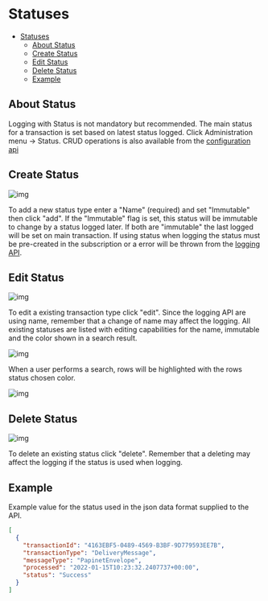 # Statuses

- [Statuses](#statuses)
  - [About Status](#about-status)
  - [Create Status](#create-status)
  - [Edit Status](#edit-status)
  - [Delete Status](#delete-status)
  - [Example](#example)

## About Status

Logging with Status is not mandatory but recommended. The main status for a transaction is set based on latest status logged.
Click Administration menu → Status. CRUD operations is also available from the [configuration api](../../Archeo%20API£Archeo%20Configuration%20API.md)

## Create Status

![img](https://archeodocstorage.blob.core.windows.net/images/Configuration-Status-New.png)

To add a new status type enter a "Name" (required) and set "Immutable" then click "add". If the "Immutable" flag is set, this status will be immutable to change by a status logged later. If both are "immutable" the last logged will be set on main transaction.  If using status when logging the status must be pre-created in the subscription or a error will be thrown from the [logging API](../../Archeo%20API/Archeo%20Logging%20API.md).

## Edit Status

![img](https://archeodocstorage.blob.core.windows.net/images/Configuration-Status-Edit.png)

To edit a existing transaction type  click "edit". Since the logging API are using name, remember that a change of name may affect the logging. All existing statuses are listed with editing capabilities for the name, immutable and the color shown in a search result. 

![img](https://archeodocstorage.blob.core.windows.net/images/Configuration-Status-EditColor.png)

When a user performs a search, rows will be highlighted with the rows status chosen color.

![img](https://archeodocstorage.blob.core.windows.net/images/Configuration-Status-ColorInSearch.png)

## Delete Status

![img](https://archeodocstorage.blob.core.windows.net/images/Configuration-Status-Delete.png)

To delete an existing status click "delete". Remember that a deleting may affect the logging if the status is used when logging.

## Example

Example value for the status used in the json data format supplied to the API.

```json
[
  {
    "transactionId": "4163EBF5-0489-4569-B3BF-9D779593EE7B",
    "transactionType": "DeliveryMessage",
    "messageType": "PapinetEnvelope",   
    "processed": "2022-01-15T10:23:32.2407737+00:00",   
    "status": "Success"
  }
]
```
